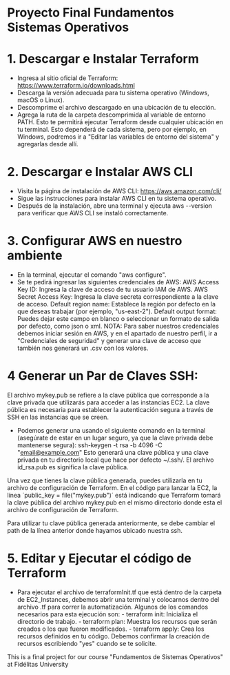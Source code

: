 # Proyecto Final Fundamentos Sistemas Operativos

# 1. Descargar e Instalar Terraform
- Ingresa al sitio oficial de Terraform: https://www.terraform.io/downloads.html
- Descarga la versión adecuada para tu sistema operativo (Windows, macOS o Linux).
- Descomprime el archivo descargado en una ubicación de tu elección.
- Agrega la ruta de la carpeta descomprimida al variable de entorno PATH. Esto te permitirá ejecutar Terraform desde cualquier ubicación en tu terminal. Esto dependerá de cada sistema, pero por ejemplo, en Windows, podremos ir a "Editar las variables de entorno del sistema" y agregarlas desde allí.

# 2. Descargar e Instalar AWS CLI
- Visita la página de instalación de AWS CLI: https://aws.amazon.com/cli/
- Sigue las instrucciones para instalar AWS CLI en tu sistema operativo.
- Después de la instalación, abre una terminal y ejecuta aws --version para verificar que AWS CLI se instaló correctamente.

# 3. Configurar AWS en nuestro ambiente
- En la terminal, ejecutar el comando "aws configure".
- Se te pedirá ingresar las siguientes credenciales de AWS:
    AWS Access Key ID: Ingresa la clave de acceso de tu usuario IAM de AWS.
    AWS Secret Access Key: Ingresa la clave secreta correspondiente a la clave de acceso.
    Default region name: Establece la región por defecto en la que deseas trabajar (por ejemplo, "us-east-2").
    Default output format: Puedes dejar este campo en blanco o seleccionar un formato de salida por defecto, como json o xml.
NOTA: Para saber nuestros credenciales debemos iniciar sesión en AWS, y en el apartado de nuestro perfil, ir a "Credenciales de seguridad" y generar una clave de acceso que también nos generará un .csv con los valores.

# 4 Generar un Par de Claves SSH:
El archivo mykey.pub se refiere a la clave pública que corresponde a la clave privada que utilizarás para acceder a las instancias EC2. La clave pública es necesaria para establecer la autenticación segura a través de SSH en las instancias que se creen. 

- Podemos generar una usando el siguiente comando en la terminal (asegúrate de estar en un lugar seguro, ya que la clave privada debe mantenerse segura):
ssh-keygen -t rsa -b 4096 -C "email@example.com"
Esto generará una clave pública y una clave privada en tu directorio local que hace por defecto ~/.ssh/. El archivo id_rsa.pub es significa la clave pública.

Una vez que tienes la clave pública generada, puedes utilizarla en tu archivo de configuración de Terraform. En el código para lanzar la EC2, la línea ´public_key = file("mykey.pub")´ está indicando que Terraform tomará la clave pública del archivo mykey.pub en el mismo directorio donde esta el archivo de configuración de Terraform.

Para utilizar tu clave pública generada anteriormente, se debe cambiar el path de la línea anterior donde hayamos ubicado nuestra ssh.

# 5. Editar y Ejecutar el código de Terraform
- Para ejecutar el archivo de terraformInit.tf que está dentro de la carpeta de EC2_Instances, debemos abrir una terminal y colocarnos dentro del archivo .tf para correr la automatización. Algunos de los comandos necesarios para esta ejecución son:
        - terraform init: Inicializa el directorio de trabajo.
        - terraform plan: Muestra los recursos que serán creados o los que fueron modificados.
        - terraform apply: Crea los recursos definidos en tu código.
Debemos confirmar la creación de recursos escribiendo "yes" cuando se te solicite.

This is a final project for our course "Fundamentos de Sistemas Operativos" at Fidélitas University
